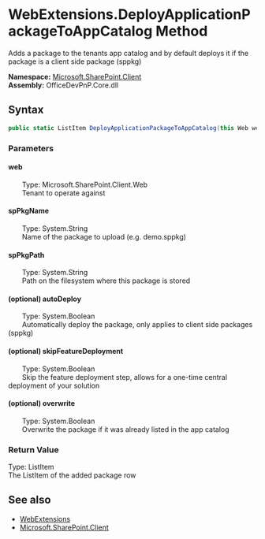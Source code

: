 # WebExtensions.DeployApplicationPackageToAppCatalog Method  
 Adds a package to the tenants app catalog and by default deploys it if the package is a client side package (sppkg)   

**Namespace:** [Microsoft.SharePoint.Client](Microsoft.SharePoint.Client.md)  
**Assembly:** OfficeDevPnP.Core.dll  
## Syntax
```C#
public static ListItem DeployApplicationPackageToAppCatalog(this Web web, String spPkgName, String spPkgPath, Boolean autoDeploy = True, Boolean skipFeatureDeployment = True, Boolean overwrite = True)
```
### Parameters
#### web  
&emsp;&emsp;Type: Microsoft.SharePoint.Client.Web  
&emsp;&emsp;Tenant to operate against  

  

#### spPkgName  
&emsp;&emsp;Type: System.String  
&emsp;&emsp;Name of the package to upload (e.g. demo.sppkg)   

  

#### spPkgPath  
&emsp;&emsp;Type: System.String  
&emsp;&emsp;Path on the filesystem where this package is stored  

  

#### (optional) autoDeploy  
&emsp;&emsp;Type: System.Boolean  
&emsp;&emsp;Automatically deploy the package, only applies to client side packages (sppkg)  

  

#### (optional) skipFeatureDeployment  
&emsp;&emsp;Type: System.Boolean  
&emsp;&emsp;Skip the feature deployment step, allows for a one-time central deployment of your solution  

  

#### (optional) overwrite  
&emsp;&emsp;Type: System.Boolean  
&emsp;&emsp;Overwrite the package if it was already listed in the app catalog  

  

### Return Value
Type: ListItem  
The ListItem of the added package row  


## See also
- [WebExtensions](Microsoft.SharePoint.Client.WebExtensions.md) 
- [Microsoft.SharePoint.Client](Microsoft.SharePoint.Client.md) 

